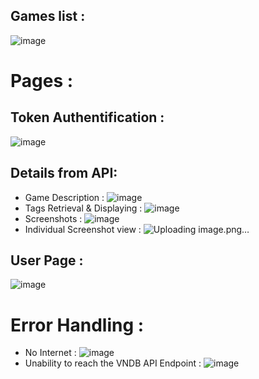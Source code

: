 ## Games list :
![image](https://github.com/mouralisandra/ProjetAndroid/assets/98917826/30aeed54-26b6-44f0-9c6b-3798e6a81915)

# Pages :
## Token Authentification : 
![image](https://github.com/mouralisandra/ProjetAndroid/assets/98917826/685eebfa-a388-4f57-9a71-3d0a32b42834)

## Details from API: 
* Game Description :
  ![image](https://github.com/mouralisandra/ProjetAndroid/assets/98917826/3015edc5-10dc-4096-ba5e-c8aa9ceb8476)
* Tags Retrieval & Displaying :
  ![image](https://github.com/mouralisandra/ProjetAndroid/assets/98917826/5f344f7d-2291-481c-bcde-2c25e3e7917f)
* Screenshots :
  ![image](https://github.com/mouralisandra/ProjetAndroid/assets/98917826/708a03ea-23a4-4be7-a588-a985bcf7e3b8)
* Individual Screenshot view :
  ![Uploading image.png…]()

## User Page :
![image](https://github.com/mouralisandra/ProjetAndroid/assets/98917826/844efc31-9b82-451c-98a8-7a426d1d3c14)

# Error Handling :
* No Internet :
  ![image](https://github.com/mouralisandra/ProjetAndroid/assets/98917826/7804a0f4-b0ad-4864-8bdd-3629b9dfbc7c)
* Unability to reach the VNDB API Endpoint :
  ![image](https://github.com/mouralisandra/ProjetAndroid/assets/98917826/949283fc-9a80-4a25-8ff5-4557e61d2f4e)







